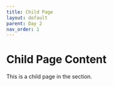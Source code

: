 ```yaml
---
title: Child Page
layout: default
parent: Day 2
nav_order: 1
---
```


# Child Page Content

This is a child page in the section.